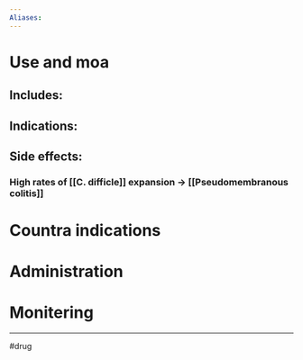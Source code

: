 ```yaml
---
Aliases:
---
```

# Use and moa
## Includes:
## Indications:
## Side effects:
### High rates of [[C. difficle]] expansion -> [[Pseudomembranous colitis]]
# Countra indications
# Administration 
# Monitering 

---
#drug 